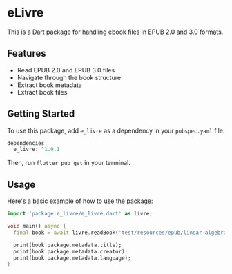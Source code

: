 # eLivre

This is a Dart package for handling ebook files in EPUB 2.0 and 3.0 formats.

## Features

-   Read EPUB 2.0 and EPUB 3.0 files
-   Navigate through the book structure
-   Extract book metadata
-   Extract book files

## Getting Started

To use this package, add `e_livre` as a dependency in your `pubspec.yaml` file.

```dart
dependencies:
  e_livre: ^1.0.1
```

Then, run `flutter pub get` in your terminal.

## Usage

Here's a basic example of how to use the package:

```dart
import 'package:e_livre/e_livre.dart' as livre;

void main() async {
  final book = await livre.readBook('test/resources/epub/linear-algebra.epub');

  print(book.package.metadata.title);
  print(book.package.metadata.creator);
  print(book.package.metadata.language);
}
```
